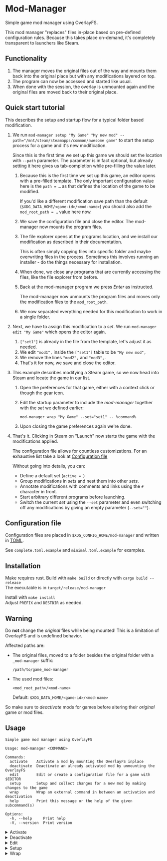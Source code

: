 # Mod-Manager
Simple game mod manager using OverlayFS.

This mod manager "replaces" files in-place based on pre-defined configuration rules.
Because this takes place on-demand, it's completely transparent to launchers like Steam.

## Functionality
1. The manager moves the original files out of the way and mounts them back into the original place but with any modifications layered on top.
1. The program can now be accessed and started like usual.
1. When done with the session, the overlay is unmounted again and the original files are moved back to their original place.

## Quick start tutorial
This describes the setup and startup flow for a typical folder based modification.

1. We run `mod-manager setup "My Game" "My new mod" --path="/mnt/steam/steamapps/common/awesome game"` to start the setup process for a game and it's new modification.

    Since this is the first time we set up this game we should set the location with `--path` parameter.
    The parameter is in fact optional, but already setting it here gives us tab-completion while pre-filling the value later.
    1. Because this is the first time we set up this game, an editor opens with a pre-filled template.
        The only important configuration value here is the `path = …` as that defines the location of the game to be modified.

        If you'd like a different modification save path than the default (`$XDG_DATA_HOME/<game-id>/<mod-name>`) you should also add the `mod_root_path = …` value here now.
    1. We save the configuration file and close the editor.
        The mod-manager now mounts the program files.
    1. The file explorer opens at the programs location, and we install our modification as described in their documentation.

        This is often simply copying files into specific folder and maybe overwriting files in the process.
        Sometimes this involves running an installer - do the things necessary for installation.
    1. When done, we close any programs that are currently accessing the files, like the file explorer from before.
    1. Back at the mod-manager program we press *Enter* as instructed.

        The mod-manager now unmounts the program files and moves only the modification files to the `mod_root_path`.
    1. We now separated everything needed for this modification to work in a single folder.
1. Next, we have to assign this modification to a *set*.
    We run `mod-manager edit "My Game"` which opens the editor again.
    1. `["set1"]` is already in the file from the template, let's adjust it as needed.
    1. We edit `"mod1",` inside the `["set1"]` table to be `"My new mod",`
    1. We remove the lines `"mod2",` and `"mod3",`.
    1. That's it for now, we save and close the editor.
1. This example describes modifying a Steam game, so we now head into Steam and locate the game in our list.
    1. Open the preferences for that game, either with a context click or though the gear icon.
    1. Edit the startup parameter to include the *mod-manager* together with the *set* we defined earlier:

        `mod-manager wrap "My Game" --set="set1" -- %command%`
    1. Upon closing the game preferences again we're done.
1. That's it.
    Clicking in Steam on "Launch" now starts the game with the modifications applied.

    The configuration file allows for countless customizations.
    For an exhaustive list take a look at [Configuration file](#configuration-file)

    Without going into details, you can:
    * Define a default set (`active = `)
    * Group modifications in *sets* and nest them into other *sets*.
    * Annotate modifications with comments and links using the `#` character in front.
    * Start arbitrary different programs before launching.
    * Switch the current *set* using the `--set` parameter and even switching off any modifications by giving an empty parameter (`--set=""`).

## Configuration file

Configuration files are placed in `$XDG_CONFIG_HOME/mod-manager` and written in [TOML](https://toml.io/en/latest).

See `complete.toml.example` and `minimal.toml.example` for examples.

## Installation
Make requires rust.
Build with `make build` or directly with `cargo build --release`<br>
The executable is in `target/release/mod-manager`

Install with `make install`<br>
Adjust `PREFIX` and `DESTDIR` as needed.

## Warning

Do **not** change the *original* files while being mounted! This is a limitation of OverlayFS and is undefined behavior.

Affected paths are:
* The original files, moved to a folder besides the original folder with a `_mod-manager` suffix:<br>
  ~~~ text
  /path/to/game_mod-manager
  ~~~
* The used mod files:
  ~~~ text
  <mod_root_path>/<mod-name>
  ~~~
  Default: `$XDG_DATA_HOME/<game-id>/<mod-name>`

So make sure to *deactivate* mods for games before altering their *original* game or mod files.

## Usage

~~~
Simple game mod manager using OverlayFS

Usage: mod-manager <COMMAND>

Commands:
  activate    Activate a mod by mounting the OverlayFS inplace
  deactivate  Deactivate an already activated mod by unmounting the OverlayFS
  edit        Edit or create a configuration file for a game with $EDITOR
  setup       Setup and collect changes for a new mod by making changes to the game
  wrap        Wrap an external command in between an activation and deactivation
  help        Print this message or the help of the given subcommand(s)

Options:
  -h, --help     Print help
  -V, --version  Print version
~~~
<details><summary>Activate</summary>

~~~
Activate a mod by mounting the OverlayFS inplace

Usage: mod-manager activate [OPTIONS] [GAME]

Arguments:
  [GAME]  Identifier matching the config file

Options:
      --set <SET>  Override the "active_set" of the config file. Only applies when GAME is specified
      --writable   Mount with write access. Only applies when GAME is specified
  -h, --help       Print help
~~~
</details>
<details><summary>Deactivate</summary>

~~~
Deactivate an already activated mod by unmounting the OverlayFS

Usage: mod-manager deactivate [GAME]

Arguments:
  [GAME]  Identifier matching the config file

Options:
  -h, --help  Print help
~~~
</details>
<details><summary>Edit</summary>

~~~
Edit or create a configuration file for a game with $EDITOR

Usage: mod-manager edit <GAME>

Arguments:
  <GAME>  Identifier matching the config file. Can be a new identifier

Options:
      --path <PATH>  Populates the "path" variable in a new config file
  -h, --help  Print help
~~~
</details>
<details><summary>Setup</summary>

~~~
Setup and collect changes for a new mod by making changes to the game

Usage: mod-manager setup [OPTIONS] <GAME> <MOD>

Arguments:
  <GAME>  Identifier matching the config file. Can be a new identifier if PATH is also available.
  <MOD>   New identifier for the mod

Options:
      --path <PATH>  Creates a new config file for the game found in PATH
      --set <SET>    Override the "active_set" of the config file
  -h, --help         Print help
~~~

This directive is a bit special and needs some additional explanation. It is intended for single usage and simplifies the creation process of new configs or mods.

1. Two possibilities:
    * The config file doesn't exist yet:

        The configured `$EDITOR` opens with a pre-filled template.

        Make adjustments and save the file.
        Upon closing the editor the script continues.

        The `--path="/path/to/game/files"` argument is optional and will be inserted in the template mentioned above.
    * The config file exists already:

        For this directive the only required value in the config file is the `path = "/to/the/game"`.
1. Run `mod-manager setup <game-id> <new-mod-name>`
1. Now the changes can be made to the game, e.g. dropping files or folders into the game directory structure or executing an add-on installer.
1. When done press *Enter*, and you'll find only the changes (basically the plain mod) in the `<mod_root_path>/<mod-name>`<br>
    Defaults to `$XDG_DATA_HOME/<game-id>/<mod-name>`
1. You can now add `<mod-name>` in your configuration file to sets.
</details>
<details><summary>Wrap</summary>

~~~
Wrap an external command in between an activation and deactivation

Usage: mod-manager wrap [OPTIONS] <GAME> -- [COMMAND]...

Arguments:
  <GAME>        Identifier matching the config file
  [COMMAND]...  Command to wrap around to

Options:
      --set <SET>  Override the "active_set" of the config file
      --writable   Mount with write access
  -h, --help       Print help
~~~
</details>
